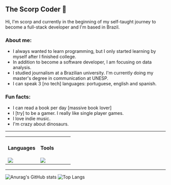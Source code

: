 ## The Scorp Coder 🐍

Hi, I'm scorp and currently in the beginning of my self-taught journey to become a full-stack developer and I'm based in Brazil.

### About me:

  - I always wanted to learn programming, but I only started learning by myself after I finished college.
  - In addition to become a software developer, I am focusing on data analysis.
  - I studied journalism at a Brazilian university. I'm currently doing my master's degree in communication at UNESP.
  - I can speak 3 [no tech] languages: portuguese, english and spanish.

### Fun facts:

  - I can read a book per day [massive book lover]
  - I [try] to be a gamer. I really like single player games.
  - I love indie music.
  - I'm crazy about dinosaurs.

---

<table align="center">
  <tr>
    <td valign="top" width="50%">
      <h4>Languages</h4>
      <a href="https://skillicons.dev">
        <img src="https://skillicons.dev/icons?i=html,css,javascript,git" />
      </a>
    </td>
  
  <td valign="top" width="50%">
      <h4>Tools</h4>
         <a href="https://skillicons.dev">
    <img src="https://skillicons.dev/icons?i=github,vscode,discord,notion,apple" />
  </a>
      </a>
    </td>
  </tr>
</table>

---

![Anurag's GitHub stats](https://github-readme-stats.vercel.app/api?username=scorp-jzp&show_icons=true&theme=dark)  ![Top Langs](https://github-readme-stats.vercel.app/api/top-langs/?username=scorp-jzp&layout=compact&theme=dark)
